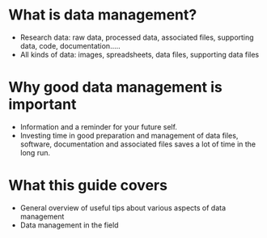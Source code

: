 # What is data management? #

* Research data: raw data, processed data, associated files, supporting data, code, documentation.....
* All kinds of data: images, spreadsheets, data files, supporting data files

# Why good data management is important #

* Information and a reminder for your future self.
* Investing time in good preparation and management of data files, software, documentation and associated files saves a lot of time in the long run.

# What this guide covers #

* General overview of useful tips about various aspects of data management
* Data management in the field